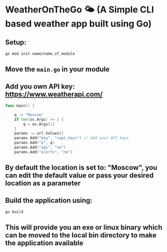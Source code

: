 # WeatherOnTheGo 🌤️ (A Simple CLI based weather app built using Go)
## Setup:
```bash
go mod init name/name_of_module
```
## Move the `main.go` in your module
## Add you own API key: https://www.weatherapi.com/
```go
func main() {

	q := "Moscow"
	if len(os.Args) >= 2 {
		q = os.Args[1]
	}
	params := url.Values{}
	params.Add("key", "<api_key>") // Add your API keys
	params.Add("q", q)
	params.Add("aqi", "no")
	params.Add("alerts", "no")
```

## By default the location is set to: "Moscow", you can edit the default value or pass your desired location as a parameter
## Build the application using: 
```bash
go build
```
## This will provide you an exe or linux binary which can be moved to the local bin directory to make the application available 
